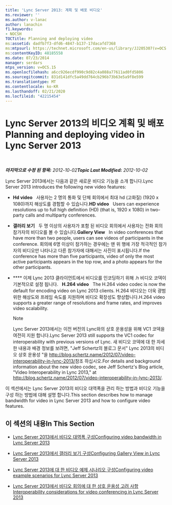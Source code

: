 ```yaml
---
title: 'Lync Server 2013: 계획 및 배포 비디오'
ms.reviewer: ''
ms.author: v-lanac
author: lanachin
f1.keywords:
- NOCSH
TOCTitle: Planning and deploying video
ms:assetid: dadfb7f3-dfd6-4847-b137-17dacafd7368
ms:mtpsurl: https://technet.microsoft.com/en-us/library/JJ205307(v=OCS.15)
ms:contentKeyID: 48185558
ms.date: 07/23/2014
manager: serdars
mtps_version: v=OCS.15
ms.openlocfilehash: a6cc926ecdf990c9d82c4a088a77611ad0fd5806
ms.sourcegitcommit: 831d141dfc5a49dd764cb296b73b63e5a9f8e599
ms.translationtype: MT
ms.contentlocale: ko-KR
ms.lasthandoff: 02/21/2020
ms.locfileid: "42215454"
---
```

<div data-xmlns="http://www.w3.org/1999/xhtml">

<div class="topic" data-xmlns="http://www.w3.org/1999/xhtml" data-msxsl="urn:schemas-microsoft-com:xslt" data-cs="https://msdn.microsoft.com/">

<div data-asp="https://msdn2.microsoft.com/asp">

# <a name="planning-and-deploying-video-in-lync-server-2013"></a><span data-ttu-id="a0815-102">Lync Server 2013의 비디오 계획 및 배포</span><span class="sxs-lookup"><span data-stu-id="a0815-102">Planning and deploying video in Lync Server 2013</span></span>

</div>

<div id="mainSection">

<div id="mainBody">

<span> </span>

<span data-ttu-id="a0815-103">_**마지막으로 수정 된 항목:** 2012-10-02_</span><span class="sxs-lookup"><span data-stu-id="a0815-103">_**Topic Last Modified:** 2012-10-02_</span></span>

<span data-ttu-id="a0815-104">Lync Server 2013에서는 다음과 같은 새로운 비디오 기능을 소개 합니다.</span><span class="sxs-lookup"><span data-stu-id="a0815-104">Lync Server 2013 introduces the following new video features:</span></span>

  - <span data-ttu-id="a0815-105">**Hd video**   사용자는 2 명의 통화 및 단체 회의에서 최대 hd (고화질) (1920 x 1080)까지 해상도를 경험할 수 있습니다.</span><span class="sxs-lookup"><span data-stu-id="a0815-105">**HD video**   Users can experience resolutions up to full high definition (HD) (that is, 1920 x 1080) in two-party calls and multiparty conferences.</span></span>

  - <span data-ttu-id="a0815-106">**갤러리 보기**   두 명 이상의 사용자가 포함 된 비디오 회의에서 사용자는 전화 회의 참가자의 비디오를 볼 수 있습니다.</span><span class="sxs-lookup"><span data-stu-id="a0815-106">**Gallery View**   In video conferences that have more than two people, users can see videos of participants in the conference.</span></span> <span data-ttu-id="a0815-107">회의에 6명 이상이 참가하는 경우에는 맨 위 행에 가장 적극적인 참가자의 비디오만 나타나고 다른 참가자에 대해서는 사진이 표시됩니다.</span><span class="sxs-lookup"><span data-stu-id="a0815-107">If the conference has more than five participants, video of only the most active participants appears in the top row, and a photo appears for the other participants.</span></span>

  - <span data-ttu-id="a0815-108">\*\*\*\* 이제 Lync 2013 클라이언트에서 비디오를 인코딩하기 위해 .h 비디오 코덱이 기본적으로 설정 됩니다.   </span><span class="sxs-lookup"><span data-stu-id="a0815-108">**H.264 video**   The H.264 video codec is now the default for encoding video on Lync 2013 clients.</span></span> <span data-ttu-id="a0815-109">H.264 비디오는 더욱 광범위한 해상도와 프레임 속도를 지원하며 비디오 확장성도 향상합니다.</span><span class="sxs-lookup"><span data-stu-id="a0815-109">H.264 video supports a greater range of resolutions and frame rates, and improves video scalability.</span></span>
    
    <div>
    

    > [!NOTE]  
    > <span data-ttu-id="a0815-110">Lync Server 2013에서는 이전 버전의 Lync와의 상호 운용성을 위해 VC1 코덱을 여전히 지원 합니다.</span><span class="sxs-lookup"><span data-stu-id="a0815-110">Lync Server 2013 still supports the VC1 codec for interoperability with previous versions of Lync.</span></span> <span data-ttu-id="a0815-111">새 비디오 코덱에 대 한 자세한 내용과 배경 정보를 보려면, "Jeff Schertz의 블로그 문서" Lync 2013의 비디오 상호 운용성 "을 <A class=uri href="http://blog.schertz.name/2012/07/video-interoperability-in-lync-2013/">http://blog.schertz.name/2012/07/video-interoperability-in-lync-2013/</A>참조 하십시오.</span><span class="sxs-lookup"><span data-stu-id="a0815-111">For details and background information about the new video codec, see Jeff Schertz's Blog article, "Video Interoperability in Lync 2013," at <A class=uri href="http://blog.schertz.name/2012/07/video-interoperability-in-lync-2013/">http://blog.schertz.name/2012/07/video-interoperability-in-lync-2013/</A>.</span></span>

    
    </div>

<span data-ttu-id="a0815-112">이 섹션에서는 Lync Server 2013의 비디오 대역폭을 관리 하는 방법과 비디오 기능을 구성 하는 방법에 대해 설명 합니다.</span><span class="sxs-lookup"><span data-stu-id="a0815-112">This section describes how to manage bandwidth for video in Lync Server 2013 and how to configure video features.</span></span>

<div>

## <a name="in-this-section"></a><span data-ttu-id="a0815-113">이 섹션의 내용</span><span class="sxs-lookup"><span data-stu-id="a0815-113">In This Section</span></span>

  - [<span data-ttu-id="a0815-114">Lync Server 2013에서 비디오 대역폭 구성</span><span class="sxs-lookup"><span data-stu-id="a0815-114">Configuring video bandwidth in Lync Server 2013</span></span>](lync-server-2013-configuring-video-bandwidth.md)

  - [<span data-ttu-id="a0815-115">Lync Server 2013에서 갤러리 보기 구성</span><span class="sxs-lookup"><span data-stu-id="a0815-115">Configuring Gallery View in Lync Server 2013</span></span>](lync-server-2013-configuring-gallery-view.md)

  - [<span data-ttu-id="a0815-116">Lync Server 2013에 대 한 비디오 예제 시나리오 구성</span><span class="sxs-lookup"><span data-stu-id="a0815-116">Configuring video example scenarios for Lync Server 2013</span></span>](lync-server-2013-configuring-video-example-scenarios.md)

  - [<span data-ttu-id="a0815-117">Lync Server 2013에서 비디오 회의에 대 한 상호 운용성 고려 사항</span><span class="sxs-lookup"><span data-stu-id="a0815-117">Interoperability considerations for video conferencing in Lync Server 2013</span></span>](lync-server-2013-interoperability-considerations-for-video-conferencing.md)

</div>

</div>

<span> </span>

</div>

</div>

</div>

